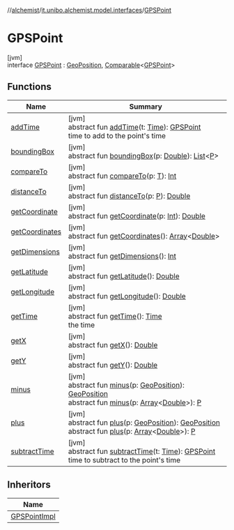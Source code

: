 //[alchemist](../../../index.md)/[it.unibo.alchemist.model.interfaces](../index.md)/[GPSPoint](index.md)

# GPSPoint

[jvm]\
interface [GPSPoint](index.md) : [GeoPosition](../-geo-position/index.md), [Comparable](https://docs.oracle.com/javase/8/docs/api/java/lang/Comparable.html)<[GPSPoint](index.md)>

## Functions

| Name | Summary |
|---|---|
| [addTime](add-time.md) | [jvm]<br>abstract fun [addTime](add-time.md)(t: [Time](../-time/index.md)): [GPSPoint](index.md)<br>time to add to the point's time |
| [boundingBox](index.md#-1470108373%2FFunctions%2F-267951372) | [jvm]<br>abstract fun [boundingBox](index.md#-1470108373%2FFunctions%2F-267951372)(p: [Double](https://kotlinlang.org/api/latest/jvm/stdlib/kotlin/-double/index.html)): [List](https://docs.oracle.com/javase/8/docs/api/java/util/List.html)<[P](../-timed-route/index.md)> |
| [compareTo](index.md#-1554281679%2FFunctions%2F-267951372) | [jvm]<br>abstract fun [compareTo](index.md#-1554281679%2FFunctions%2F-267951372)(p: [T](../../it.unibo.alchemist.model.implementations.movestrategies.speed/-trace-dependant-speed/index.md)): [Int](https://kotlinlang.org/api/latest/jvm/stdlib/kotlin/-int/index.html) |
| [distanceTo](index.md#-346428117%2FFunctions%2F-267951372) | [jvm]<br>abstract fun [distanceTo](index.md#-346428117%2FFunctions%2F-267951372)(p: [P](../-timed-route/index.md)): [Double](https://kotlinlang.org/api/latest/jvm/stdlib/kotlin/-double/index.html) |
| [getCoordinate](../-geo-position/get-coordinate.md) | [jvm]<br>abstract fun [getCoordinate](../-geo-position/get-coordinate.md)(p: [Int](https://kotlinlang.org/api/latest/jvm/stdlib/kotlin/-int/index.html)): [Double](https://kotlinlang.org/api/latest/jvm/stdlib/kotlin/-double/index.html) |
| [getCoordinates](index.md#1594970258%2FFunctions%2F-267951372) | [jvm]<br>abstract fun [getCoordinates](index.md#1594970258%2FFunctions%2F-267951372)(): [Array](https://kotlinlang.org/api/latest/jvm/stdlib/kotlin/-array/index.html)<[Double](https://kotlinlang.org/api/latest/jvm/stdlib/kotlin/-double/index.html)> |
| [getDimensions](index.md#-269418464%2FFunctions%2F-267951372) | [jvm]<br>abstract fun [getDimensions](index.md#-269418464%2FFunctions%2F-267951372)(): [Int](https://kotlinlang.org/api/latest/jvm/stdlib/kotlin/-int/index.html) |
| [getLatitude](../-geo-position/get-latitude.md) | [jvm]<br>abstract fun [getLatitude](../-geo-position/get-latitude.md)(): [Double](https://kotlinlang.org/api/latest/jvm/stdlib/kotlin/-double/index.html) |
| [getLongitude](../-geo-position/get-longitude.md) | [jvm]<br>abstract fun [getLongitude](../-geo-position/get-longitude.md)(): [Double](https://kotlinlang.org/api/latest/jvm/stdlib/kotlin/-double/index.html) |
| [getTime](get-time.md) | [jvm]<br>abstract fun [getTime](get-time.md)(): [Time](../-time/index.md)<br>the time |
| [getX](index.md#-585176761%2FFunctions%2F-267951372) | [jvm]<br>abstract fun [getX](index.md#-585176761%2FFunctions%2F-267951372)(): [Double](https://kotlinlang.org/api/latest/jvm/stdlib/kotlin/-double/index.html) |
| [getY](index.md#-554156954%2FFunctions%2F-267951372) | [jvm]<br>abstract fun [getY](index.md#-554156954%2FFunctions%2F-267951372)(): [Double](https://kotlinlang.org/api/latest/jvm/stdlib/kotlin/-double/index.html) |
| [minus](../-geo-position/minus.md) | [jvm]<br>abstract fun [minus](../-geo-position/minus.md)(p: [GeoPosition](../-geo-position/index.md)): [GeoPosition](../-geo-position/index.md)<br>abstract fun [minus](index.md#1854457792%2FFunctions%2F-267951372)(p: [Array](https://kotlinlang.org/api/latest/jvm/stdlib/kotlin/-array/index.html)<[Double](https://kotlinlang.org/api/latest/jvm/stdlib/kotlin/-double/index.html)>): [P](../-timed-route/index.md) |
| [plus](../-geo-position/plus.md) | [jvm]<br>abstract fun [plus](../-geo-position/plus.md)(p: [GeoPosition](../-geo-position/index.md)): [GeoPosition](../-geo-position/index.md)<br>abstract fun [plus](index.md#-1455048310%2FFunctions%2F-267951372)(p: [Array](https://kotlinlang.org/api/latest/jvm/stdlib/kotlin/-array/index.html)<[Double](https://kotlinlang.org/api/latest/jvm/stdlib/kotlin/-double/index.html)>): [P](../-timed-route/index.md) |
| [subtractTime](subtract-time.md) | [jvm]<br>abstract fun [subtractTime](subtract-time.md)(t: [Time](../-time/index.md)): [GPSPoint](index.md)<br>time to subtract to the point's time |

## Inheritors

| Name |
|---|
| [GPSPointImpl](../../it.unibo.alchemist.model.implementations.positions/-g-p-s-point-impl/index.md) |
